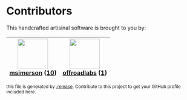 # Contributors

This handcrafted artisinal software is brought to you by:

| <img height="80" src="https://avatars.githubusercontent.com/u/261635?v=4"><br><a href="https://github.com/msimerson">msimerson</a> (<a href="https://github.com/haraka/haraka-plugin-dkim/commits?author=msimerson">10</a>)| <img height="80" src="https://avatars.githubusercontent.com/u/38704499?v=4"><br><a href="https://github.com/offroadlabs">offroadlabs</a> (<a href="https://github.com/haraka/haraka-plugin-dkim/commits?author=offroadlabs">1</a>)|
| :---: | :---: |

<sub>this file is generated by [.release](https://github.com/msimerson/.release).
Contribute to this project to get your GitHub profile included here.</sub>
